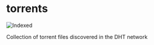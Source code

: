 torrents 
========
![Indexed](https://img.shields.io/badge/indexed-147148-blue)

Collection of torrent files discovered in the DHT network
